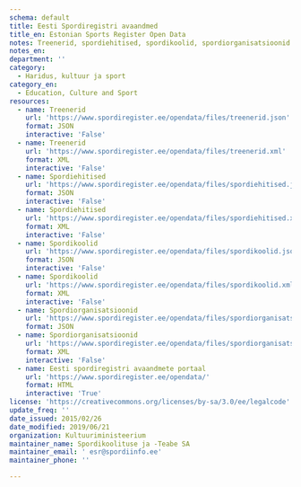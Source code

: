 ```yaml
---
schema: default
title: Eesti Spordiregistri avaandmed
title_en: Estonian Sports Register Open Data
notes: Treenerid, spordiehitised, spordikoolid, spordiorganisatsioonid
notes_en:
department: ''
category:
  - Haridus, kultuur ja sport
category_en:
  - Education, Culture and Sport
resources:
  - name: Treenerid
    url: 'https://www.spordiregister.ee/opendata/files/treenerid.json'
    format: JSON
    interactive: 'False'
  - name: Treenerid
    url: 'https://www.spordiregister.ee/opendata/files/treenerid.xml'
    format: XML
    interactive: 'False'
  - name: Spordiehitised
    url: 'https://www.spordiregister.ee/opendata/files/spordiehitised.json'
    format: JSON
    interactive: 'False'
  - name: Spordiehitised
    url: 'https://www.spordiregister.ee/opendata/files/spordiehitised.xml'
    format: XML
    interactive: 'False'
  - name: Spordikoolid
    url: 'https://www.spordiregister.ee/opendata/files/spordikoolid.json'
    format: JSON
    interactive: 'False'
  - name: Spordikoolid
    url: 'https://www.spordiregister.ee/opendata/files/spordikoolid.xml'
    format: XML
    interactive: 'False'
  - name: Spordiorganisatsioonid
    url: 'https://www.spordiregister.ee/opendata/files/spordiorganisatsioonid.json'
    format: JSON
  - name: Spordiorganisatsioonid
    url: 'https://www.spordiregister.ee/opendata/files/spordiorganisatsioonid.xml'
    format: XML
    interactive: 'False'
  - name: Eesti spordiregistri avaandmete portaal
    url: 'https://www.spordiregister.ee/opendata/'
    format: HTML
    interactive: 'True'
license: 'https://creativecommons.org/licenses/by-sa/3.0/ee/legalcode'
update_freq: ''
date_issued: 2015/02/26
date_modified: 2019/06/21
organization: Kultuuriministeerium
maintainer_name: Spordikoolituse ja -Teabe SA
maintainer_email: ' esr@spordiinfo.ee'
maintainer_phone: ''

---
```

